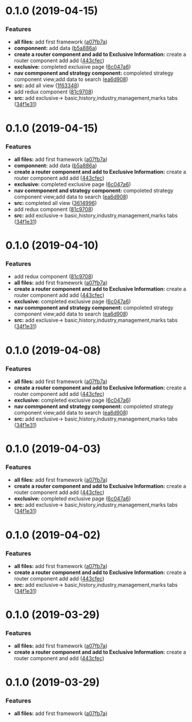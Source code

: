 # 0.1.0 (2019-04-15)


### Features

* **all files:** add first framework ([a07fb7a](https://github.com/ZoneLabyrinth/react-mobile/commit/a07fb7a))
* **componnent:** add data ([b5a886a](https://github.com/ZoneLabyrinth/react-mobile/commit/b5a886a))
* **create a router component and add to Exclusive Information:** create a router component add add ([443cfec](https://github.com/ZoneLabyrinth/react-mobile/commit/443cfec))
* **exclusive:** completed exclusive page ([6c047a6](https://github.com/ZoneLabyrinth/react-mobile/commit/6c047a6))
* **nav commponent and strategy component:** compoleted strategy component view;add data to search ([ea6d908](https://github.com/ZoneLabyrinth/react-mobile/commit/ea6d908))
* **src:** add all view ([1f63348](https://github.com/ZoneLabyrinth/react-mobile/commit/1f63348))
* add redux component ([81c9708](https://github.com/ZoneLabyrinth/react-mobile/commit/81c9708))
* **src:** add exclusive-> basic,history,industry,management,marks tabs ([34f1e31](https://github.com/ZoneLabyrinth/react-mobile/commit/34f1e31))



# 0.1.0 (2019-04-15)


### Features

* **all files:** add first framework ([a07fb7a](https://github.com/ZoneLabyrinth/customer-data/commit/a07fb7a))
* **componnent:** add data ([b5a886a](https://github.com/ZoneLabyrinth/customer-data/commit/b5a886a))
* **create a router component and add to Exclusive Information:** create a router component add add ([443cfec](https://github.com/ZoneLabyrinth/customer-data/commit/443cfec))
* **exclusive:** completed exclusive page ([6c047a6](https://github.com/ZoneLabyrinth/customer-data/commit/6c047a6))
* **nav commponent and strategy component:** compoleted strategy component view;add data to search ([ea6d908](https://github.com/ZoneLabyrinth/customer-data/commit/ea6d908))
* **src:** completed all view ([3614996](https://github.com/ZoneLabyrinth/customer-data/commit/3614996))
* add redux component ([81c9708](https://github.com/ZoneLabyrinth/customer-data/commit/81c9708))
* **src:** add exclusive-> basic,history,industry,management,marks tabs ([34f1e31](https://github.com/ZoneLabyrinth/customer-data/commit/34f1e31))



# 0.1.0 (2019-04-10)


### Features

* add redux component ([81c9708](https://github.com/ZoneLabyrinth/customer-data/commit/81c9708))
* **all files:** add first framework ([a07fb7a](https://github.com/ZoneLabyrinth/customer-data/commit/a07fb7a))
* **create a router component and add to Exclusive Information:** create a router component add add ([443cfec](https://github.com/ZoneLabyrinth/customer-data/commit/443cfec))
* **exclusive:** completed exclusive page ([6c047a6](https://github.com/ZoneLabyrinth/customer-data/commit/6c047a6))
* **nav commponent and strategy component:** compoleted strategy component view;add data to search ([ea6d908](https://github.com/ZoneLabyrinth/customer-data/commit/ea6d908))
* **src:** add exclusive-> basic,history,industry,management,marks tabs ([34f1e31](https://github.com/ZoneLabyrinth/customer-data/commit/34f1e31))



# 0.1.0 (2019-04-08)


### Features

* **all files:** add first framework ([a07fb7a](https://github.com/ZoneLabyrinth/customer-data/commit/a07fb7a))
* **create a router component and add to Exclusive Information:** create a router component add add ([443cfec](https://github.com/ZoneLabyrinth/customer-data/commit/443cfec))
* **exclusive:** completed exclusive page ([6c047a6](https://github.com/ZoneLabyrinth/customer-data/commit/6c047a6))
* **nav commponent and strategy component:** compoleted strategy component view;add data to search ([ea6d908](https://github.com/ZoneLabyrinth/customer-data/commit/ea6d908))
* **src:** add exclusive-> basic,history,industry,management,marks tabs ([34f1e31](https://github.com/ZoneLabyrinth/customer-data/commit/34f1e31))



# 0.1.0 (2019-04-03)


### Features

* **all files:** add first framework ([a07fb7a](https://github.com/ZoneLabyrinth/customer-data/commit/a07fb7a))
* **create a router component and add to Exclusive Information:** create a router component add add ([443cfec](https://github.com/ZoneLabyrinth/customer-data/commit/443cfec))
* **exclusive:** completed exclusive page ([6c047a6](https://github.com/ZoneLabyrinth/customer-data/commit/6c047a6))
* **src:** add exclusive-> basic,history,industry,management,marks tabs ([34f1e31](https://github.com/ZoneLabyrinth/customer-data/commit/34f1e31))



# 0.1.0 (2019-04-02)


### Features

* **all files:** add first framework ([a07fb7a](https://github.com/ZoneLabyrinth/customer-data/commit/a07fb7a))
* **create a router component and add to Exclusive Information:** create a router component add add ([443cfec](https://github.com/ZoneLabyrinth/customer-data/commit/443cfec))
* **src:** add exclusive-> basic,history,industry,management,marks tabs ([34f1e31](https://github.com/ZoneLabyrinth/customer-data/commit/34f1e31))



# 0.1.0 (2019-03-29)


### Features

* **all files:** add first framework ([a07fb7a](https://github.com/ZoneLabyrinth/customer-data/commit/a07fb7a))
* **create a router component and add to Exclusive Information:** create a router component and add ([443cfec](https://github.com/ZoneLabyrinth/customer-data/commit/443cfec))



# 0.1.0 (2019-03-29)


### Features

* **all files:** add first framework ([a07fb7a](https://github.com/ZoneLabyrinth/customer-data/commit/a07fb7a))



